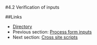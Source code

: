#4.2 Verification of inputs


##Links
- [Directory](preface.md)
- Previous section: [Process form inputs](04.1.md)
- Next section: [Cross site scripts](04.3.md)